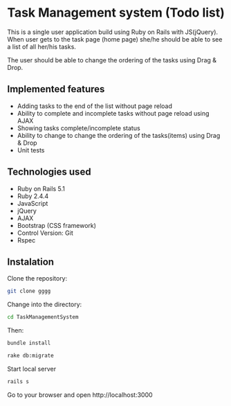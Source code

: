 # Task Management system (Todo list)

This is a single user application build using Ruby on Rails with JS(jQuery).
When user gets to the task page (home page) she/he should be able to see a list of all her/his tasks.

The user should be able to change the ordering of the tasks using Drag & Drop.

## Implemented features
- Adding tasks to the end of the list without page reload
- Ability to complete and incomplete tasks without page reload using AJAX
- Showing tasks complete/incomplete status
- Ability to change to change the ordering of the tasks(items) using Drag & Drop 
- Unit tests

## Technologies used
 - Ruby on Rails 5.1
 - Ruby 2.4.4
 - JavaScript
 - jQuery
 - AJAX
 - Bootstrap (CSS framework)
 - Control Version: Git
 - Rspec

## Instalation
Clone the repository:

```bash
git clone gggg
```
Change into the directory: 
```bash
cd TaskManagementSystem
```
Then:
```bash
bundle install
```
```bash
rake db:migrate
```
Start local server 
```bash
rails s
```
Go to your browser and open http://localhost:3000
